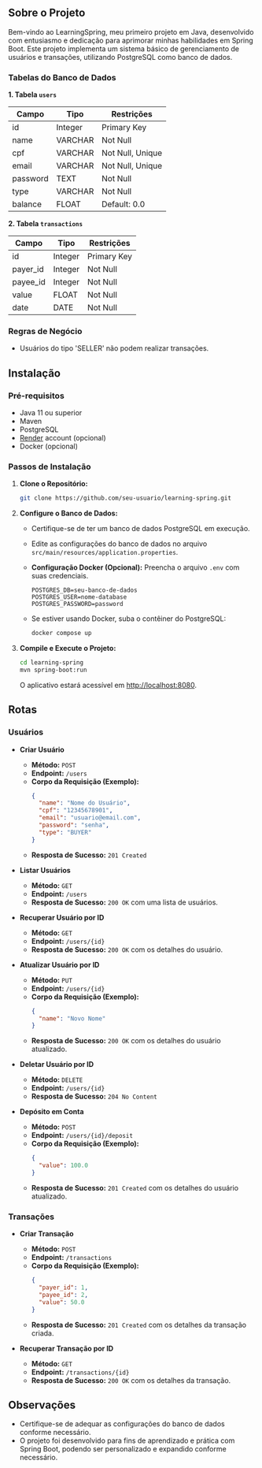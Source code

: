 ## Sobre o Projeto

Bem-vindo ao LearningSpring, meu primeiro projeto em Java, desenvolvido com entusiasmo e dedicação para aprimorar minhas habilidades em Spring Boot. Este projeto implementa um sistema básico de gerenciamento de usuários e transações, utilizando PostgreSQL como banco de dados.

### Tabelas do Banco de Dados

**1. Tabela `users`**

| Campo     | Tipo    | Restrições         |
|-----------|---------|--------------------|
| id        | Integer | Primary Key        |
| name      | VARCHAR | Not Null           |
| cpf       | VARCHAR | Not Null, Unique    |
| email     | VARCHAR | Not Null, Unique    |
| password  | TEXT    | Not Null           |
| type      | VARCHAR | Not Null           |
| balance   | FLOAT   | Default: 0.0       |

**2. Tabela `transactions`**

| Campo     | Tipo    | Restrições         |
|-----------|---------|--------------------|
| id        | Integer | Primary Key        |
| payer_id  | Integer | Not Null           |
| payee_id  | Integer | Not Null           |
| value     | FLOAT   | Not Null           |
| date      | DATE    | Not Null           |

### Regras de Negócio

- Usuários do tipo 'SELLER' não podem realizar transações.

## Instalação

### Pré-requisitos

- Java 11 ou superior
- Maven
- PostgreSQL
- [Render](https://render.com/) account (opcional)
- Docker (opcional)

### Passos de Instalação

1. **Clone o Repositório:**

   ```bash
   git clone https://github.com/seu-usuario/learning-spring.git
   ```

2. **Configure o Banco de Dados:**

   - Certifique-se de ter um banco de dados PostgreSQL em execução.
   - Edite as configurações do banco de dados no arquivo `src/main/resources/application.properties`.
    - **Configuração Docker (Opcional):** Preencha o arquivo `.env` com suas credenciais.

       ```
       POSTGRES_DB=seu-banco-de-dados
       POSTGRES_USER=nome-database
       POSTGRES_PASSWORD=password
       ```

   - Se estiver usando Docker, suba o contêiner do PostgreSQL:

     ```bash
     docker compose up

3. **Compile e Execute o Projeto:**

   ```bash
   cd learning-spring
   mvn spring-boot:run
   ```

   O aplicativo estará acessível em [http://localhost:8080](http://localhost:8080).

## Rotas

### Usuários

- **Criar Usuário**
  - **Método:** `POST`
  - **Endpoint:** `/users`
  - **Corpo da Requisição (Exemplo):**
    ```json
    {
      "name": "Nome do Usuário",
      "cpf": "12345678901",
      "email": "usuario@email.com",
      "password": "senha",
      "type": "BUYER"
    }
    ```
  - **Resposta de Sucesso:** `201 Created`

- **Listar Usuários**
  - **Método:** `GET`
  - **Endpoint:** `/users`
  - **Resposta de Sucesso:** `200 OK` com uma lista de usuários.

- **Recuperar Usuário por ID**
  - **Método:** `GET`
  - **Endpoint:** `/users/{id}`
  - **Resposta de Sucesso:** `200 OK` com os detalhes do usuário.

- **Atualizar Usuário por ID**
  - **Método:** `PUT`
  - **Endpoint:** `/users/{id}`
  - **Corpo da Requisição (Exemplo):**
    ```json
    {
      "name": "Novo Nome"
    }
    ```
  - **Resposta de Sucesso:** `200 OK` com os detalhes do usuário atualizado.

- **Deletar Usuário por ID**
  - **Método:** `DELETE`
  - **Endpoint:** `/users/{id}`
  - **Resposta de Sucesso:** `204 No Content`

- **Depósito em Conta**
  - **Método:** `POST`
  - **Endpoint:** `/users/{id}/deposit`
  - **Corpo da Requisição (Exemplo):**
    ```json
    {
      "value": 100.0
    }
    ```
  - **Resposta de Sucesso:** `201 Created` com os detalhes do usuário atualizado.

### Transações

- **Criar Transação**
  - **Método:** `POST`
  - **Endpoint:** `/transactions`
  - **Corpo da Requisição (Exemplo):**
    ```json
    {
      "payer_id": 1,
      "payee_id": 2,
      "value": 50.0
    }
    ```
  - **Resposta de Sucesso:** `201 Created` com os detalhes da transação criada.

- **Recuperar Transação por ID**
  - **Método:** `GET`
  - **Endpoint:** `/transactions/{id}`
  - **Resposta de Sucesso:** `200 OK` com os detalhes da transação.

## Observações

- Certifique-se de adequar as configurações do banco de dados conforme necessário.
- O projeto foi desenvolvido para fins de aprendizado e prática com Spring Boot, podendo ser personalizado e expandido conforme necessário.
